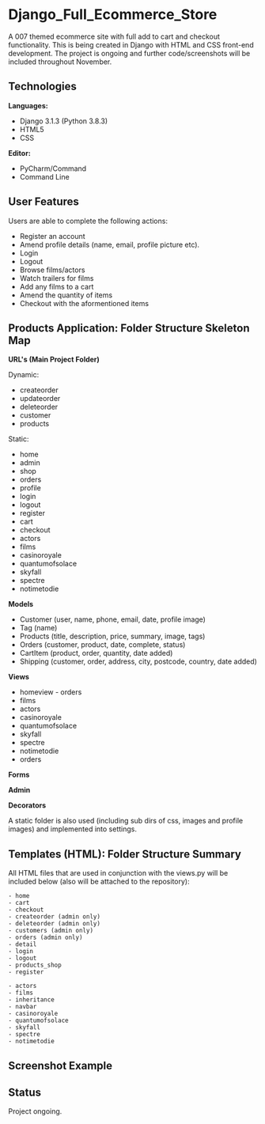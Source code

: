 # Django_Full_Ecommerce_Store

A 007 themed ecommerce site with full add to cart and checkout functionality. This is being created in Django with HTML and CSS front-end development. The project is ongoing and further code/screenshots will be included throughout November.

## Technologies

<b>Languages:</b> 
              
   - Django 3.1.3 (Python 3.8.3) 
   - HTML5
   - CSS

<b>Editor:</b> 
    
   - PyCharm/Command
   - Command Line 

## User Features

Users are able to complete the following actions:

   - Register an account
   - Amend profile details (name, email, profile picture etc).
   - Login
   - Logout
   - Browse films/actors
   - Watch trailers for films
   - Add any films to a cart
   - Amend the quantity of items
   - Checkout with the aformentioned items
   

## Products Application: Folder Structure Skeleton Map

<b>URL's (Main Project Folder)</b>

Dynamic:
 - createorder
 - updateorder
 - deleteorder
 - customer
 - products
 
Static:
- home
- admin
- shop
- orders
- profile
- login
- logout
- register
- cart
- checkout
- actors
- films
- casinoroyale
- quantumofsolace
- skyfall
- spectre
- notimetodie


<b>Models</b>

- Customer (user, name, phone, email, date, profile image)
- Tag (name)
- Products (title, description, price, summary, image, tags)
- Orders (customer, product, date, complete, status)
- CartItem (product, order, quantity, date added)
- Shipping (customer, order, address, city, postcode, country, date added)

<b>Views</b>

- homeview              - orders
- films
- actors
- casinoroyale
- quantumofsolace
- skyfall
- spectre
- notimetodie
- orders

<b>Forms</b>

<b>Admin</b>

<b>Decorators</b>

A static folder is also used (including sub dirs of css, images and profile images) and implemented into settings.

## Templates (HTML): Folder Structure Summary

All HTML files that are used in conjunction with the views.py will be included below (also will be attached to the repository):

    - home
    - cart
    - checkout
    - createorder (admin only)
    - deleteorder (admin only)
    - customers (admin only)
    - orders (admin only)
    - detail
    - login
    - logout
    - products_shop
    - register
    
    - actors
    - films
    - inheritance
    - navbar
    - casinoroyale
    - quantumofsolace
    - skyfall
    - spectre
    - notimetodie
    
## Screenshot Example
    
   
## Status

Project ongoing.
